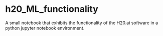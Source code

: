 # h20_ML_functionality
A small notebook that exhibits the functionality of the H20.ai software in a python jupyter notebook environment. 
